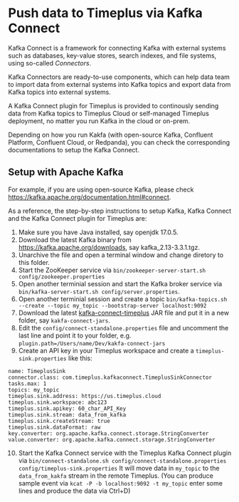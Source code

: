 # Push data to Timeplus via Kafka Connect

Kafka Connect is a framework for connecting Kafka with external systems such as databases, key-value stores, search indexes, and file systems, using so-called *Connectors*.

Kafka Connectors are ready-to-use components, which can help data team to import data from external systems into Kafka topics and export data from Kafka topics into external systems.

A Kafka Connect plugin for Timeplus is provided to continously sending data from Kafka topics to Timeplus Cloud or self-managed Timeplus deployment, no matter you run Kafka in the cloud or on-prem.

Depending on how you run Kakfa (with open-source Kafka, Confluent Platform, Confluent Cloud, or Redpanda), you can check the corresponding documentations to setup the Kafka Connect.

## Setup with Apache Kafka

For example, if you are using open-source Kafka, please check https://kafka.apache.org/documentation.html#connect.

As a reference, the step-by-step instructions to setup Kafka, Kafka Connect and the Kafka Connect plugin for Timeplus are:

1. Make sure you have Java installed, say openjdk 17.0.5.
2. Download the latest Kafka binary from https://kafka.apache.org/downloads, say kafka_2.13-3.3.1.tgz.
3. Unarchive the file and open a terminal window and change diretory to this folder.
4. Start the ZooKeeper service via `bin/zookeeper-server-start.sh config/zookeeper.properties`
5. Open another terminial session and start the Kafka broker service via `bin/kafka-server-start.sh config/server.properties`.
6. Open another terminial session and create a topic `bin/kafka-topics.sh --create --topic my_topic --bootstrap-server localhost:9092`
7. Download the latest [kafka-connect-timeplus](https://github.com/timeplus-io/kafka-connect-timeplus/releases) JAR file and put it in a new folder, say `kakfa-connect-jars`.
8. Edit the `config/connect-standalone.properties` file and uncomment the last line and point it to your folder, e.g. `plugin.path=/Users/name/Dev/kakfa-connect-jars`
9. Create an API key in your Timeplus workspace and create a `timeplus-sink.properties` like this:

```properties
name: TimeplusSink
connector.class: com.timeplus.kafkaconnect.TimeplusSinkConnector
tasks.max: 1
topics: my_topic
timeplus.sink.address: https://us.timeplus.cloud
timeplus.sink.workspace: abc123
timeplus.sink.apikey: 60_char_API_Key
timeplus.sink.stream: data_from_kafka
timeplus.sink.createStream: true
timeplus.sink.dataFormat: raw
key.converter: org.apache.kafka.connect.storage.StringConverter
value.converter: org.apache.kafka.connect.storage.StringConverter
```

10. Start the Kafka Connect service with the Timeplus Kafka Connect plugin via `bin/connect-standalone.sh config/connect-standalone.properties config/timeplus-sink.properties` It will move data in `my_topic` to the `data_from_kakfa` stream in the remote Timeplus. (You can produce sample event via `kcat -P -b localhost:9092 -t my_topic` enter some lines and produce the data via Ctrl+D)

